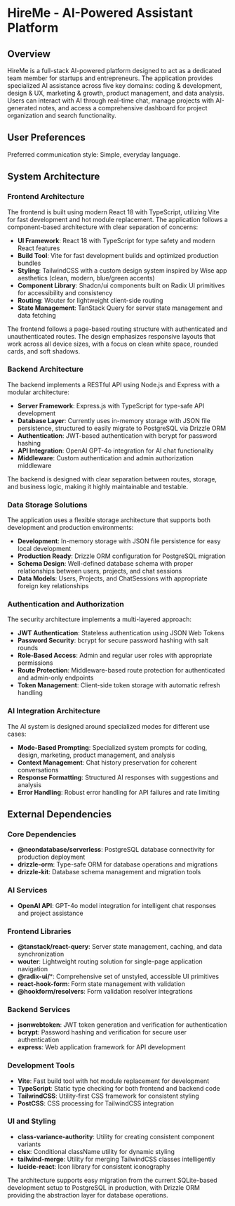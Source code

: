 # HireMe - AI-Powered Assistant Platform

## Overview

HireMe is a full-stack AI-powered platform designed to act as a dedicated team member for startups and entrepreneurs. The application provides specialized AI assistance across five key domains: coding & development, design & UX, marketing & growth, product management, and data analysis. Users can interact with AI through real-time chat, manage projects with AI-generated notes, and access a comprehensive dashboard for project organization and search functionality.

## User Preferences

Preferred communication style: Simple, everyday language.

## System Architecture

### Frontend Architecture

The frontend is built using modern React 18 with TypeScript, utilizing Vite for fast development and hot module replacement. The application follows a component-based architecture with clear separation of concerns:

- **UI Framework**: React 18 with TypeScript for type safety and modern React features
- **Build Tool**: Vite for fast development builds and optimized production bundles
- **Styling**: TailwindCSS with a custom design system inspired by Wise app aesthetics (clean, modern, blue/green accents)
- **Component Library**: Shadcn/ui components built on Radix UI primitives for accessibility and consistency
- **Routing**: Wouter for lightweight client-side routing
- **State Management**: TanStack Query for server state management and data fetching

The frontend follows a page-based routing structure with authenticated and unauthenticated routes. The design emphasizes responsive layouts that work across all device sizes, with a focus on clean white space, rounded cards, and soft shadows.

### Backend Architecture

The backend implements a RESTful API using Node.js and Express with a modular architecture:

- **Server Framework**: Express.js with TypeScript for type-safe API development
- **Database Layer**: Currently uses in-memory storage with JSON file persistence, structured to easily migrate to PostgreSQL via Drizzle ORM
- **Authentication**: JWT-based authentication with bcrypt for password hashing
- **API Integration**: OpenAI GPT-4o integration for AI chat functionality
- **Middleware**: Custom authentication and admin authorization middleware

The backend is designed with clear separation between routes, storage, and business logic, making it highly maintainable and testable.

### Data Storage Solutions

The application uses a flexible storage architecture that supports both development and production environments:

- **Development**: In-memory storage with JSON file persistence for easy local development
- **Production Ready**: Drizzle ORM configuration for PostgreSQL migration
- **Schema Design**: Well-defined database schema with proper relationships between users, projects, and chat sessions
- **Data Models**: Users, Projects, and ChatSessions with appropriate foreign key relationships

### Authentication and Authorization

The security architecture implements a multi-layered approach:

- **JWT Authentication**: Stateless authentication using JSON Web Tokens
- **Password Security**: bcrypt for secure password hashing with salt rounds
- **Role-Based Access**: Admin and regular user roles with appropriate permissions
- **Route Protection**: Middleware-based route protection for authenticated and admin-only endpoints
- **Token Management**: Client-side token storage with automatic refresh handling

### AI Integration Architecture

The AI system is designed around specialized modes for different use cases:

- **Mode-Based Prompting**: Specialized system prompts for coding, design, marketing, product management, and analysis
- **Context Management**: Chat history preservation for coherent conversations
- **Response Formatting**: Structured AI responses with suggestions and analysis
- **Error Handling**: Robust error handling for API failures and rate limiting

## External Dependencies

### Core Dependencies
- **@neondatabase/serverless**: PostgreSQL database connectivity for production deployment
- **drizzle-orm**: Type-safe ORM for database operations and migrations
- **drizzle-kit**: Database schema management and migration tools

### AI Services
- **OpenAI API**: GPT-4o model integration for intelligent chat responses and project assistance

### Frontend Libraries
- **@tanstack/react-query**: Server state management, caching, and data synchronization
- **wouter**: Lightweight routing solution for single-page application navigation
- **@radix-ui/***: Comprehensive set of unstyled, accessible UI primitives
- **react-hook-form**: Form state management with validation
- **@hookform/resolvers**: Form validation resolver integrations

### Backend Services
- **jsonwebtoken**: JWT token generation and verification for authentication
- **bcrypt**: Password hashing and verification for secure user authentication
- **express**: Web application framework for API development

### Development Tools
- **Vite**: Fast build tool with hot module replacement for development
- **TypeScript**: Static type checking for both frontend and backend code
- **TailwindCSS**: Utility-first CSS framework for consistent styling
- **PostCSS**: CSS processing for TailwindCSS integration

### UI and Styling
- **class-variance-authority**: Utility for creating consistent component variants
- **clsx**: Conditional className utility for dynamic styling
- **tailwind-merge**: Utility for merging TailwindCSS classes intelligently
- **lucide-react**: Icon library for consistent iconography

The architecture supports easy migration from the current SQLite-based development setup to PostgreSQL in production, with Drizzle ORM providing the abstraction layer for database operations.